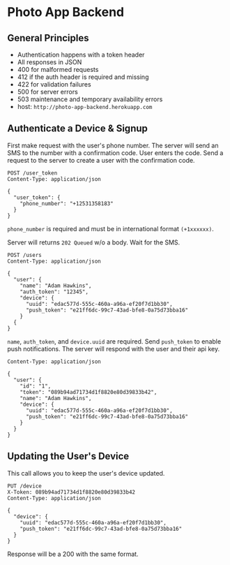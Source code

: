 # Photo App Backend

## General Principles

* Authentication happens with a token header
* All responses in JSON
* 400 for malformed requests
* 412 if the auth header is required and missing
* 422 for validation failures
* 500 for server errors
* 503 maintenance and temporary availability errors
* host: `http://photo-app-backend.herokuapp.com`

## Authenticate a Device & Signup

First make request with the user's phone number. The server will send
an SMS to the number with a confirmation code. User enters the code.
Send a request to the server to create a user with the confirmation
code.

```
POST /user_token
Content-Type: application/json

{
  "user_token": {
    "phone_number": "+12531358183"
  }
}
```

`phone_number` is required and must be in international format
`(+1xxxxxx)`.

Server will returns `202 Queued` w/o a body. Wait for the SMS.

```
POST /users
Content-Type: application/json

{
  "user": {
    "name": "Adam Hawkins",
    "auth_token": "12345",
    "device": {
      "uuid": "edac577d-555c-460a-a96a-ef20f7d1bb30",
      "push_token": "e21ff6dc-99c7-43ad-bfe8-0a75d73bba16"
    }
  {
}
```

`name`, `auth_token`, and `device.uuid` are required. Send
`push_token` to enable push notifications. The server will respond
with the user and their api key.

```
Content-Type: application/json

{
  "user": {
    "id": "1",
    "token": "089b94ad71734d1f8820e80d39833b42",
    "name": "Adam Hawkins",
    "device": {
      "uuid": "edac577d-555c-460a-a96a-ef20f7d1bb30",
      "push_token": "e21ff6dc-99c7-43ad-bfe8-0a75d73bba16"
    }
  }
}
```

## Updating the User's Device

This call allows you to keep the user's device updated.

```
PUT /device
X-Token: 089b94ad71734d1f8820e80d39833b42
Content-Type: application/json

{
  "device": {
    "uuid": "edac577d-555c-460a-a96a-ef20f7d1bb30",
    "push_token": "e21ff6dc-99c7-43ad-bfe8-0a75d73bba16"
  }
}
```

Response will be a 200 with the same format.
